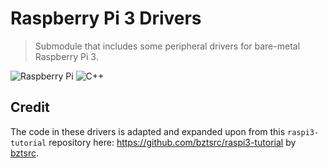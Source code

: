 # Raspberry Pi 3 Drivers

> Submodule that includes some peripheral drivers for bare-metal Raspberry Pi 3.

![Raspberry Pi](https://img.shields.io/badge/-Raspberry_Pi-C51A4A?style=for-the-badge&logo=Raspberry-Pi)
![C++](https://img.shields.io/badge/c++-%2300599C.svg?style=for-the-badge&logo=cplusplus&logoColor=white)

## Credit

The code in these drivers is adapted and expanded upon from this `raspi3-tutorial` repository here: https://github.com/bztsrc/raspi3-tutorial by <a href="https://github.com/bztsrc">bztsrc</a>.
